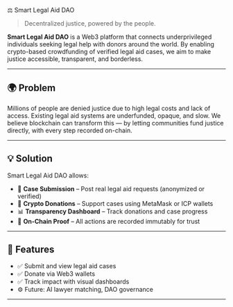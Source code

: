 ⚖️ Smart Legal Aid DAO

> Decentralized justice, powered by the people.

**Smart Legal Aid DAO** is a Web3 platform that connects underprivileged individuals seeking legal help with donors around the world. By enabling crypto-based crowdfunding of verified legal aid cases, we aim to make justice accessible, transparent, and borderless.

---

## 🌍 Problem

Millions of people are denied justice due to high legal costs and lack of access. Existing legal aid systems are underfunded, opaque, and slow. We believe blockchain can transform this — by letting communities fund justice directly, with every step recorded on-chain.

---

## 💡 Solution

Smart Legal Aid DAO allows:
- 📜 **Case Submission** – Post real legal aid requests (anonymized or verified)
- 💸 **Crypto Donations** – Support cases using MetaMask or ICP wallets
- 📊 **Transparency Dashboard** – Track donations and case progress
- 🧾 **On-Chain Proof** – All actions are recorded immutably for trust

---

## 🧩 Features

- ✅ Submit and view legal aid cases
- ✅ Donate via Web3 wallets
- ✅ Track impact with visual dashboards
- ⚙️ Future: AI lawyer matching, DAO governance

---


